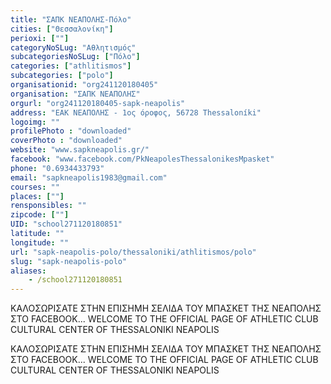 ```yaml
---
title: "ΣΑΠΚ ΝΕΑΠΟΛΗΣ-Πόλο"
cities: ["Θεσσαλονίκη"]
perioxi: [""]
categoryNoSLug: "Αθλητισμός"
subcategoriesNoSLug: ["Πόλο"]
categories: ["athlitismos"]
subcategories: ["polo"]
organisationid: "org241120180405"
organisation: "ΣΑΠΚ ΝΕΑΠΟΛΗΣ"
orgurl: "org241120180405-sapk-neapolis"
address: "ΕΑΚ ΝΕΑΠΟΛΗΣ - 1ος όροφος, 56728 Thessaloníki"
logoimg: ""
profilePhoto : "downloaded"
coverPhoto : "downloaded"
website: "www.sapkneapolis.gr/"
facebook: "www.facebook.com/PkNeapolesThessalonikesMpasket"
phone: "0.6934433793"
email: "sapkneapolis1983@gmail.com"
courses: ""
places: [""]
rensponsibles: ""
zipcode: [""]
UID: "school271120180851"
latitude: ""
longitude: ""
url: "sapk-neapolis-polo/thessaloniki/athlitismos/polo"
slug: "sapk-neapolis-polo"
aliases:
    - /school271120180851
---
```



ΚΑΛΟΣΩΡΙΣΑΤΕ ΣΤΗΝ ΕΠΙΣΗΜΗ ΣΕΛΙΔΑ ΤΟΥ ΜΠΑΣΚΕΤ ΤΗΣ ΝΕΑΠΟΛΗΣ ΣΤΟ FACEBOOK... WELCOME TO THE OFFICIAL PAGE OF ATHLETIC CLUB CULTURAL CENTER OF THESSALONIKI NEAPOLIS

ΚΑΛΟΣΩΡΙΣΑΤΕ ΣΤΗΝ ΕΠΙΣΗΜΗ ΣΕΛΙΔΑ ΤΟΥ ΜΠΑΣΚΕΤ ΤΗΣ ΝΕΑΠΟΛΗΣ ΣΤΟ FACEBOOK... WELCOME TO THE OFFICIAL PAGE OF ATHLETIC CLUB CULTURAL CENTER OF THESSALONIKI NEAPOLIS